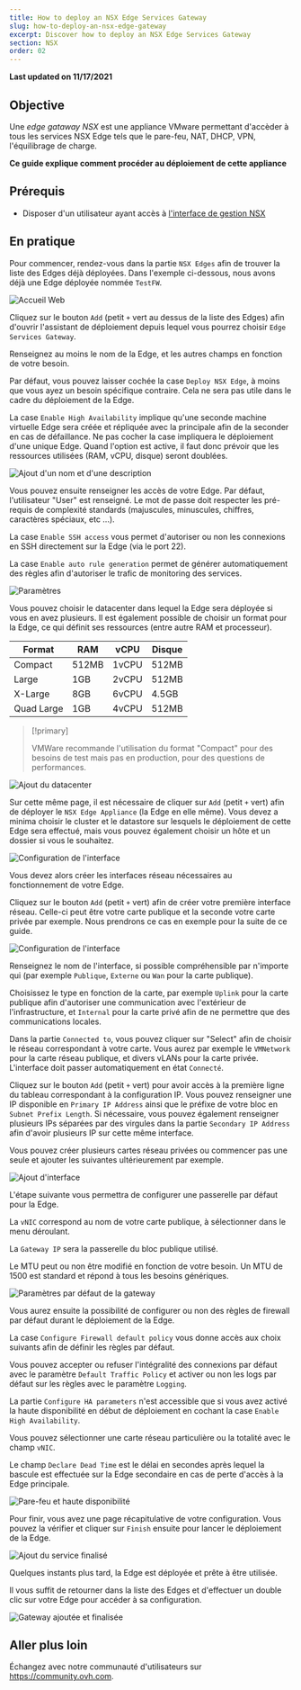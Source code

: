 ```yaml
---
title: How to deploy an NSX Edge Services Gateway
slug: how-to-deploy-an-nsx-edge-gateway
excerpt: Discover how to deploy an NSX Edge Services Gateway
section: NSX
order: 02
---
```


**Last updated on 11/17/2021**

## Objective

Une *edge gataway NSX* est une appliance VMware permettant d'accèder à tous les services NSX Edge tels que le pare-feu, NAT, DHCP, VPN, l'équilibrage de charge.

**Ce guide explique comment procéder au déploiement de cette appliance**

## Prérequis

- Disposer d'un utilisateur ayant accès  à [l'interface de gestion NSX](https://docs.ovh.com/fr/private-cloud/acceder-a-l-interface-de-gestion-nsx/)

## En pratique

Pour commencer, rendez-vous dans la partie `NSX Edges` afin de trouver la liste des Edges déjà déployées. Dans l'exemple ci-dessous, nous avons déjà une Edge déployée nommée `TestFW`.

![Accueil Web](images/accueil_web.png)


Cliquez sur le bouton `Add` (petit `+` vert au dessus de la liste des Edges) afin d'ouvrir l'assistant de déploiement depuis lequel vous pourrez choisir `Edge Services Gateway`.


Renseignez au moins le nom de la Edge, et les autres champs en fonction de votre besoin.


Par défaut, vous pouvez laisser cochée la case `Deploy NSX Edge`, à moins que vous ayez un besoin spécifique contraire. Cela ne sera pas utile dans le cadre du déploiement de la Edge.


La case `Enable High Availability` implique qu'une seconde machine virtuelle Edge sera créée et répliquée avec la principale afin de la seconder en cas de défaillance. Ne pas cocher la case impliquera le déploiement d'une unique Edge. Quand l'option est active, il faut donc prévoir que les ressources utilisées (RAM, vCPU, disque) seront doublées.

![Ajout d'un nom et d'une description](images/add_edge_service_name_desc.png)


Vous pouvez ensuite renseigner les accès de votre Edge. Par défaut, l'utilisateur "User" est renseigné. Le mot de passe doit respecter les pré-requis de complexité standards (majuscules, minuscules, chiffres, caractères spéciaux, etc ...).


La case `Enable SSH access` vous permet d'autoriser ou non les connexions en SSH directement sur la Edge (via le port 22).


La case `Enable auto rule generation` permet de générer automatiquement des règles afin d'autoriser le trafic de monitoring des services.

![Paramètres](images/add_edge_service_settings.png)


Vous pouvez choisir le datacenter dans lequel la Edge sera déployée si vous en avez plusieurs. Il est également possible de choisir un format pour la Edge, ce qui définit ses ressources (entre autre RAM et processeur).



|Format|RAM|vCPU|Disque|
|---|---|---|---|
|Compact|512MB|1vCPU|512MB|
|Large|1GB|2vCPU|512MB|
|X-Large|8GB|6vCPU|4.5GB
|Quad Large|1GB|4vCPU|512MB


> [!primary]
>
> VMWare recommande l'utilisation du format "Compact" pour des besoins de test mais pas en production, pour des questions de performances.
> 

![Ajout du datacenter](images/add_appliance.png)


Sur cette même page, il est nécessaire de cliquer sur `Add` (petit `+` vert) afin de déployer le `NSX Edge Appliance` (la Edge en elle même). Vous devez a minima choisir le cluster et le datastore sur lesquels le déploiement de cette Edge sera effectué, mais vous pouvez également choisir un hôte et un dossier si vous le souhaitez.


![Configuration de l'interface](images/add_edge_service_config_interface.png)


Vous devez alors créer les interfaces réseau nécessaires au fonctionnement de votre Edge.


Cliquez sur le bouton `Add` (petit `+` vert) afin de créer votre première interface réseau. Celle-ci peut être votre carte publique et la seconde votre carte privée par exemple. Nous prendrons ce cas en exemple pour la suite de ce guide.


![Configuration de l'interface](images/add_edge_service_config_interface.png)


Renseignez le nom de l'interface, si possible compréhensible par n'importe qui (par exemple `Publique`, `Externe` ou `Wan` pour la carte publique).


Choisissez le type en fonction de la carte, par exemple `Uplink` pour la carte publique afin d'autoriser une communication avec l'extérieur de l'infrastructure, et `Internal` pour la carte privé afin de ne permettre que des communications locales.


Dans la partie `Connected to`, vous pouvez cliquer sur "Select" afin de choisir le réseau correspondant à votre carte. Vous aurez par exemple le `VMNetwork` pour la carte réseau publique, et divers vLANs pour la carte privée. L'interface doit passer automatiquement en état `Connecté`.


Cliquez sur le bouton `Add` (petit `+` vert) pour avoir accès à la première ligne du tableau correspondant à la configuration IP. Vous pouvez renseigner une IP disponible en `Primary IP Address` ainsi que le préfixe de votre bloc en `Subnet Prefix Length`. Si nécessaire, vous pouvez également renseigner plusieurs IPs séparées par des virgules dans la partie `Secondary IP Address` afin d'avoir plusieurs IP sur cette même interface.


Vous pouvez créer plusieurs cartes réseau privées ou commencer pas une seule et ajouter les suivantes ultérieurement par exemple.


![Ajout d'interface](images/add_edge_service_add_interface.png)


L'étape suivante vous permettra de configurer une passerelle par défaut pour la Edge.


La `vNIC` correspond au nom de votre carte publique, à sélectionner dans le menu déroulant.


La `Gateway IP` sera la passerelle du bloc publique utilisé.


Le MTU peut ou non être modifié en fonction de votre besoin. Un MTU de 1500 est standard et répond à tous les besoins génériques.


![Paramètres par défaut de la gateway](images/add_edge_service_default_gateway.png)


Vous aurez ensuite la possibilité de configurer ou non des règles de firewall par défaut durant le déploiement de la Edge.


La case `Configure Firewall default policy` vous donne accès aux choix suivants afin de définir les règles par défaut.


Vous pouvez accepter ou refuser l'intégralité des connexions par défaut avec le paramètre `Default Traffic Policy` et activer ou non les logs par défaut sur les règles avec le paramètre `Logging`.


La partie `Configure HA parameters` n'est accessible que si vous avez activé la haute disponibilité en début de déploiement en cochant la case `Enable High Availability`.


Vous pouvez sélectionner une carte réseau particulière ou la totalité avec le champ `vNIC`.


Le champ `Declare Dead Time` est le délai en secondes après lequel la bascule est effectuée sur la Edge secondaire en cas de perte d'accès à la Edge principale.


![Pare-feu et haute disponibilité](images/add_edge_service_firewall_ha.png)


Pour finir, vous avez une page récapitulative de votre configuration. Vous pouvez la vérifier et cliquer sur `Finish` ensuite pour lancer le déploiement de la Edge.


![Ajout du service finalisé](images/add_edge_service_ready.png)


Quelques instants plus tard, la Edge est déployée et prête à être utilisée.


Il vous suffit de retourner dans la liste des Edges et d'effectuer un double clic sur votre Edge pour accéder à sa configuration.

![Gateway ajoutée et finalisée](images/gateway_added.png)

## Aller plus loin

Échangez avec notre communauté d'utilisateurs sur <https://community.ovh.com>.

